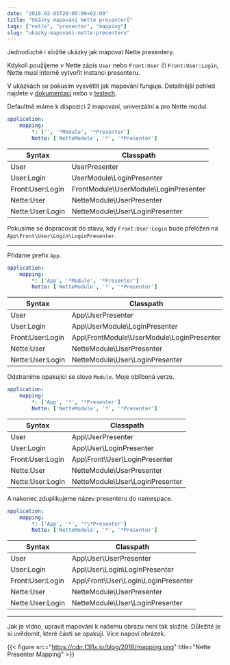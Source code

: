 ```yaml
---
date: "2018-02-05T20:00:00+02:00"
title: "Ukázky mapování Nette presenterů"
tags: ["nette", "presenter", "mapping"]
slug: "ukazky-mapovani-nette-presenteru"
---
```


Jednoduché i složité ukázky jak mapovat Nette presentery.

<!--more-->

Kdykoli použijeme v Nette zápis `User` nebo `Front:User` či `Front:User:Login`, Nette musí interně vytvořit instanci presenteru.

V ukázkách se pokusím vysvětlit jak mapování funguje. Detailnější pohled najdete v [dokumentaci](https://doc.nette.org/en/2.4/configuring#toc-mapping) nebo v [testech](https://github.com/nette/application/blob/ddfa3ef6079b776533b452f4d65e8116da4d3183/tests/Application/PresenterFactory.formatPresenterClass.phpt).

Defaultně máme k dispozici 2 mapování, univerzální a pro Nette modul.

```yaml
application:
    mapping:
        *: ['', '*Module', '*Presenter']
        Nette: ['NetteModule', '*', '*Presenter']
```

| Syntax            | Classpath                               |
|-------------------|-----------------------------------------|
| User              | UserPresenter                           |
| User:Login        | UserModule\LoginPresenter               |
| Front:User:Login  | FrontModule\UserModule\LoginPresenter   |
| Nette:User        | NetteModule\UserPresenter               |
| Nette:User:Login  | NetteModule\User\LoginPresenter         |

Pokusíme se dopracovat do stavu, kdy `Front:User:Login` bude přeložen na `App\Front\User\Login\LoginPresenter`.

-----

Přidáme prefix `App`.

```yaml
application:
    mapping:
        *: ['App', '*Module', '*Presenter']
        Nette: ['NetteModule', '*', '*Presenter']
```

| Syntax            | Classpath                                   |
|-------------------|---------------------------------------------|
| User              | App\UserPresenter                           |
| User:Login        | App\UserModule\LoginPresenter               |
| Front:User:Login  | App\FrontModule\UserModule\LoginPresenter   |
| Nette:User        | NetteModule\UserPresenter                   |
| Nette:User:Login  | NetteModule\User\LoginPresenter             |

Odstraníme opakující se slovo `Module`. Moje oblíbená verze.

```yaml
application:
    mapping:
        *: ['App', '*', '*Presenter']
        Nette: ['NetteModule', '*', '*Presenter']
```

| Syntax            | Classpath                                   |
|-------------------|---------------------------------------------|
| User              | App\UserPresenter                           |
| User:Login        | App\User\LoginPresenter                     |
| Front:User:Login  | App\Front\User\LoginPresenter               |
| Nette:User        | NetteModule\UserPresenter                   |
| Nette:User:Login  | NetteModule\User\LoginPresenter             |

A nakonec zduplikujeme název presenteru do namespace.

```yaml
application:
    mapping:
        *: ['App', '*', '*\*Presenter']
        Nette: ['NetteModule', '*', '*Presenter']
```

| Syntax            | Classpath                                   |
|-------------------|---------------------------------------------|
| User              | App\User\UserPresenter                      |
| User:Login        | App\User\Login\LoginPresenter               |
| Front:User:Login  | App\Front\User\Login\LoginPresenter         |
| Nette:User        | NetteModule\UserPresenter                   |
| Nette:User:Login  | NetteModule\User\LoginPresenter             |

----

Jak je vidno, upravit mapování k našemu obrazu není tak složité.
Důležité je si uvědomit, které části se opakují. Více napoví obrázek.

{{< figure src="https://cdn.f3l1x.io/blog/2018/mapping.png" title="Nette Presenter Mapping" >}}
